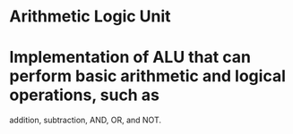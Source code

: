 # Arithmetic Logic Unit

# Implementation of ALU that can perform basic arithmetic and logical operations, such as
addition, subtraction, AND, OR, and NOT.
